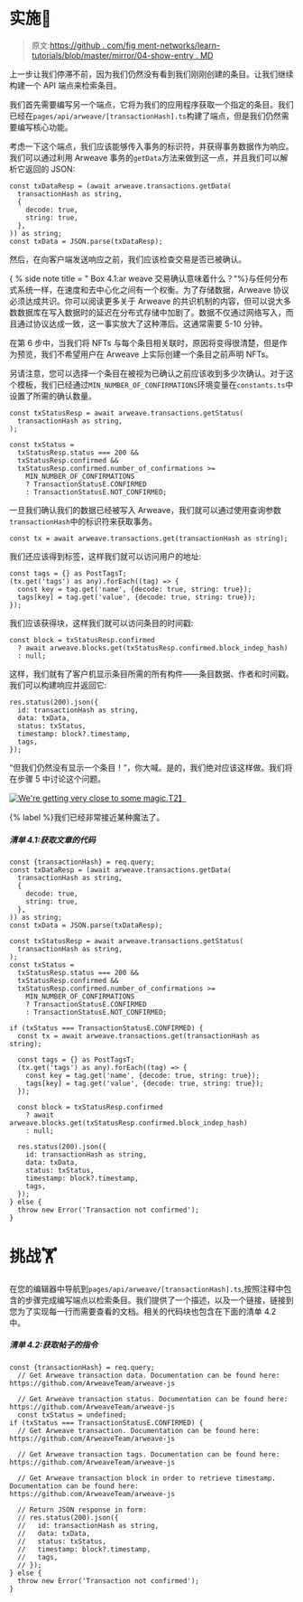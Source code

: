 # 实施🧩

> 原文:[https://github . com/fig ment-networks/learn-tutorials/blob/master/mirror/04-show-entry . MD](https://github.com/figment-networks/learn-tutorials/blob/master/mirror/04-show-entry.md)

上一步让我们停滞不前，因为我们仍然没有看到我们刚刚创建的条目。让我们继续构建一个 API 端点来检索条目。

我们首先需要编写另一个端点，它将为我们的应用程序获取一个指定的条目。我们已经在`pages/api/arweave/[transactionHash].ts`构建了端点，但是我们仍然需要编写核心功能。

考虑一下这个端点，我们应该能够传入事务的标识符，并获得事务数据作为响应。我们可以通过利用 Arweave 事务的`getData`方法来做到这一点，并且我们可以解析它返回的 JSON:

```
const txDataResp = (await arweave.transactions.getData(
  transactionHash as string,
  {
    decode: true,
    string: true,
  },
)) as string;
const txData = JSON.parse(txDataResp);
```

然后，在向客户端发送响应之前，我们应该检查交易是否已被确认。

{ % side note title = " Box 4.1:ar weave 交易确认意味着什么？"%}与任何分布式系统一样，在速度和去中心化之间有一个权衡。为了存储数据，Arweave 协议必须达成共识。你可以阅读更多关于 Arweave 的共识机制的内容，但可以说大多数数据库在写入数据时的延迟在分布式存储中加剧了。数据不仅通过网络写入，而且通过协议达成一致，这一事实放大了这种滞后。这通常需要 5-10 分钟。

在第 6 步中，当我们将 NFTs 与每个条目相关联时，原因将变得很清楚，但是作为预览，我们不希望用户在 Arweave 上实际创建一个条目之前声明 NFTs。

另请注意，您可以选择一个条目在被视为已确认之前应该收到多少次确认。对于这个模板，我们已经通过`MIN_NUMBER_OF_CONFIRMATIONS`环境变量在`constants.ts`中设置了所需的确认数量。

```
const txStatusResp = await arweave.transactions.getStatus(
  transactionHash as string,
);

const txStatus =
  txStatusResp.status === 200 &&
  txStatusResp.confirmed &&
  txStatusResp.confirmed.number_of_confirmations >=
    MIN_NUMBER_OF_CONFIRMATIONS
    ? TransactionStatusE.CONFIRMED
    : TransactionStatusE.NOT_CONFIRMED;
```

一旦我们确认我们的数据已经被写入 Arweave，我们就可以通过使用查询参数`transactionHash`中的标识符来获取事务。

```
const tx = await arweave.transactions.get(transactionHash as string);
```

我们还应该得到标签，这样我们就可以访问用户的地址:

```
const tags = {} as PostTagsT;
(tx.get('tags') as any).forEach((tag) => {
  const key = tag.get('name', {decode: true, string: true});
  tags[key] = tag.get('value', {decode: true, string: true});
});
```

我们应该获得块，这样我们就可以访问条目的时间戳:

```
const block = txStatusResp.confirmed
  ? await arweave.blocks.get(txStatusResp.confirmed.block_indep_hash)
  : null;
```

这样，我们就有了客户机显示条目所需的所有构件——条目数据、作者和时间戳。我们可以构建响应并返回它:

```
res.status(200).json({
  id: transactionHash as string,
  data: txData,
  status: txStatus,
  timestamp: block?.timestamp,
  tags,
});
```

“但我们仍然没有显示一个条目！”，你大喊。是的，我们绝对应该这样做。我们将在步骤 5 中讨论这个问题。

[![We're getting very close to some magic.](../Images/d28c5345065b95726859525ede4595e5.png)T2】](https://raw.githubusercontent.com/figment-networks/learn-tutorials/master/mirror/assets/map.jpeg)

{% label %}我们已经非常接近某种魔法了。

##### *清单 4.1:获取文章的代码*

```
const {transactionHash} = req.query;
const txDataResp = (await arweave.transactions.getData(
  transactionHash as string,
  {
    decode: true,
    string: true,
  },
)) as string;
const txData = JSON.parse(txDataResp);

const txStatusResp = await arweave.transactions.getStatus(
  transactionHash as string,
);
const txStatus =
  txStatusResp.status === 200 &&
  txStatusResp.confirmed &&
  txStatusResp.confirmed.number_of_confirmations >=
    MIN_NUMBER_OF_CONFIRMATIONS
    ? TransactionStatusE.CONFIRMED
    : TransactionStatusE.NOT_CONFIRMED;

if (txStatus === TransactionStatusE.CONFIRMED) {
  const tx = await arweave.transactions.get(transactionHash as string);

  const tags = {} as PostTagsT;
  (tx.get('tags') as any).forEach((tag) => {
    const key = tag.get('name', {decode: true, string: true});
    tags[key] = tag.get('value', {decode: true, string: true});
  });

  const block = txStatusResp.confirmed
    ? await arweave.blocks.get(txStatusResp.confirmed.block_indep_hash)
    : null;

  res.status(200).json({
    id: transactionHash as string,
    data: txData,
    status: txStatus,
    timestamp: block?.timestamp,
    tags,
  });
} else {
  throw new Error('Transaction not confirmed');
}
```

# 挑战<g-emoji class="g-emoji" alias="weight_lifting" fallback-src="https://github.githubassets.com/images/icons/emoji/unicode/1f3cb.png">🏋️</g-emoji>

在您的编辑器中导航到`pages/api/arweave/[transactionHash].ts`,按照注释中包含的步骤完成编写端点以检索条目。我们提供了一个描述，以及一个链接，链接到您为了实现每一行而需要查看的文档。相关的代码块也包含在下面的清单 4.2 中。

##### *清单 4.2:获取帖子的指令*

```
const {transactionHash} = req.query;
  // Get Arweave transaction data. Documentation can be found here: https://github.com/ArweaveTeam/arweave-js

  // Get Arweave transaction status. Documentation can be found here: https://github.com/ArweaveTeam/arweave-js
  const txStatus = undefined;
if (txStatus === TransactionStatusE.CONFIRMED) {
  // Get Arweave transaction. Documentation can be found here: https://github.com/ArweaveTeam/arweave-js

  // Get Arweave transaction tags. Documentation can be found here: https://github.com/ArweaveTeam/arweave-js

  // Get Arweave transaction block in order to retrieve timestamp. Documentation can be found here: https://github.com/ArweaveTeam/arweave-js

  // Return JSON response in form:
  // res.status(200).json({
  //   id: transactionHash as string,
  //   data: txData,
  //   status: txStatus,
  //   timestamp: block?.timestamp,
  //   tags,
  // });
} else {
  throw new Error('Transaction not confirmed');
}
```
